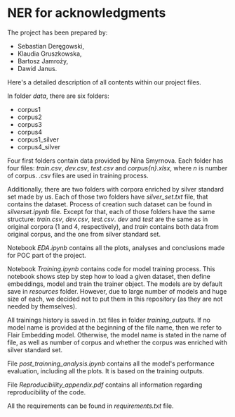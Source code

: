 <h1>NER for acknowledgments</h1>

The project has been prepared by: 
* Sebastian Deręgowski,
* Klaudia Gruszkowska,
* Bartosz Jamroży,
* Dawid Janus.

Here's a detailed description of all contents within our project files.

In folder *data*, there are six folders:
* corpus1
* corpus2
* corpus3
* corpus4
* corpus1_silver
* corpus4_silver

Four first folders contain data provided by Nina Smyrnova. Each folder has four files: *train.csv*, *dev.csv*, *test.csv* and *corpus{n}.xlsx*, where *n* is number of corpus. .csv files are used in training process.

Additionally, there are two folders with corpora enriched by silver standard set made by us. Each of those two folders have *silver_set.txt* file, that contains the dataset. Process of creation such dataset can be found in *silverset.ipynb* file. Except for that, each of those folders have the same structure: *train.csv*, *dev.csv*, *test.csv*. *dev* and *test* are the same as in original corpora (1 and 4, respectively), and *train* contains both data from original corpus, and the one from silver standard set.

Notebook *EDA.ipynb* contains all the plots, analyses and conclusions made for POC part of the project.

Notebook *Training.ipynb* contains code for model training process. This notebook shows step by step how to load a given dataset, then define embeddings, model and train the trainer object. The models are by default save in *resources* folder. However, due to large number of models and huge size of each, we decided not to put them in this repository (as they are not needed by themselves).

All trainings history is saved in .txt files in folder *training_outputs*. If no model name is provided at the beginning of the file name, then we refer to Flair Embedding model. Otherwise, the model name is stated in the name of file, as well as number of corpus and whether the corpus was enriched with silver standard set.

File *post_trainning_analysis.ipynb* contains all the model's performance evaluation, including all the plots. It is based on the training outputs.

File *Reproducibility_appendix.pdf* contains all information regarding reproducibility of the code.

All the requirements can be found in *requirements.txt* file.
